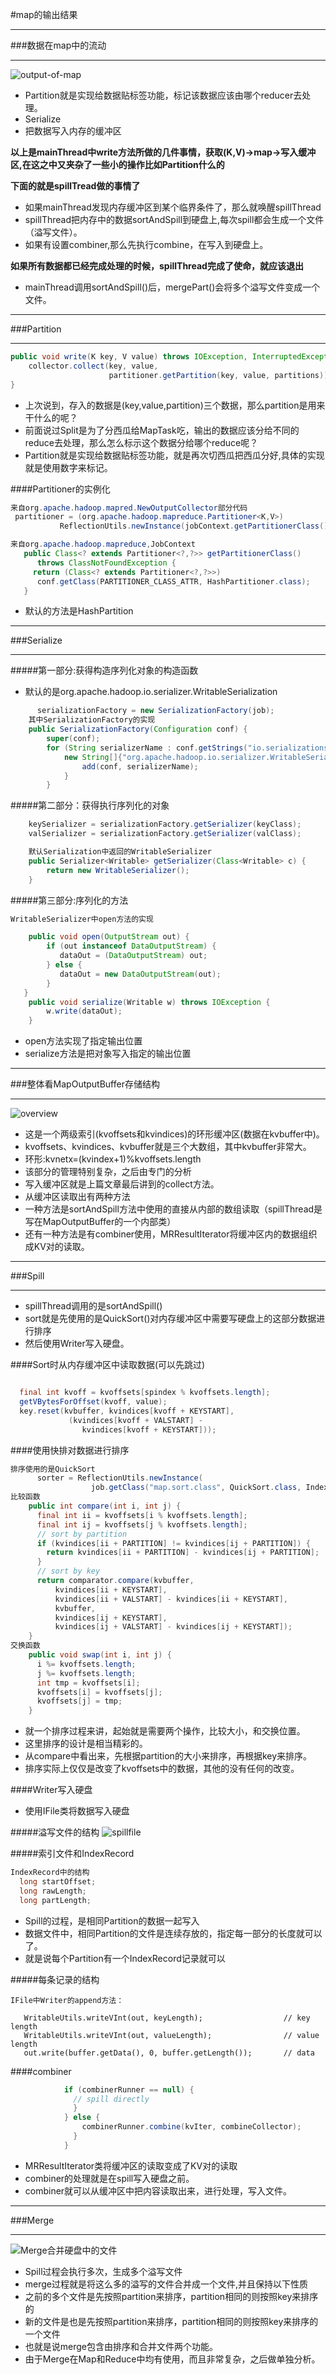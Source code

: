 #map的输出结果
***
###数据在map中的流动
***
![output-of-map](/_image/2.output-of-map.png)
* Partition就是实现给数据贴标签功能，标记该数据应该由哪个reducer去处理。
* Serialize
* 把数据写入内存的缓冲区

**以上是mainThread中write方法所做的几件事情，获取(K,V)->map->写入缓冲区,在这之中又夹杂了一些小的操作比如Partition什么的**

**下面的就是spillTread做的事情了**

* 如果mainThread发现内存缓冲区到某个临界条件了，那么就唤醒spillThread
* spillThread把内存中的数据sortAndSpill到硬盘上,每次spill都会生成一个文件（溢写文件）。
* 如果有设置combiner,那么先执行combine，在写入到硬盘上。

**如果所有数据都已经完成处理的时候，spillThread完成了使命，就应该退出**

* mainThread调用sortAndSpill()后，mergePart()会将多个溢写文件变成一个文件。

***
###Partition
***
```java
public void write(K key, V value) throws IOException, InterruptedException {
    collector.collect(key, value,
                      partitioner.getPartition(key, value, partitions));
}
```
* 上次说到，存入的数据是(key,value,partition)三个数据，那么partition是用来干什么的呢？
* 前面说过Split是为了分西瓜给MapTask吃，输出的数据应该分给不同的reduce去处理，那么怎么标示这个数据分给哪个reduce呢？
* Partition就是实现给数据贴标签功能，就是再次切西瓜把西瓜分好,具体的实现就是使用数字来标记。

####Partitioner的实例化

```java
来自org.apache.hadoop.mapred.NewOutputCollector部分代码
 partitioner = (org.apache.hadoop.mapreduce.Partitioner<K,V>)
           ReflectionUtils.newInstance(jobContext.getPartitionerClass(), job);

来自org.apache.hadoop.mapreduce,JobContext
   public Class<? extends Partitioner<?,?>> getPartitionerClass() 
      throws ClassNotFoundException {
     return (Class<? extends Partitioner<?,?>>) 
      conf.getClass(PARTITIONER_CLASS_ATTR, HashPartitioner.class);
   }
```
* 默认的方法是HashPartition

***
###Serialize
***
#####第一部分:获得构造序列化对象的构造函数

* 默认的是org.apache.hadoop.io.serializer.WritableSerialization

```java
      serializationFactory = new SerializationFactory(job);
    其中SerializationFactory的实现
    public SerializationFactory(Configuration conf) {
        super(conf);
        for (String serializerName : conf.getStrings("io.serializations", 
            new String[]{"org.apache.hadoop.io.serializer.WritableSerialization"})) {
                add(conf, serializerName);
            }
        }
```

#####第二部分：获得执行序列化的对象

```java
    keySerializer = serializationFactory.getSerializer(keyClass);
    valSerializer = serializationFactory.getSerializer(valClass);

    默认Serialization中返回的WritableSerializer
    public Serializer<Writable> getSerializer(Class<Writable> c) {
        return new WritableSerializer();
    }
```
#####第三部分:序列化的方法

```java
WritableSerializer中open方法的实现

    public void open(OutputStream out) {
        if (out instanceof DataOutputStream) {
           dataOut = (DataOutputStream) out;
        } else {
           dataOut = new DataOutputStream(out);
        }
   }
    public void serialize(Writable w) throws IOException {
        w.write(dataOut);
    }
```
* open方法实现了指定输出位置
* serialize方法是把对象写入指定的输出位置

***
###整体看MapOutputBuffer存储结构
***
![overview](/_image/3.0.MapOutputBuffer.png)

* 这是一个两级索引(kvoffsets和kvindices)的环形缓冲区(数据在kvbuffer中)。
* kvoffsets、kvindices、kvbuffer就是三个大数组，其中kvbuffer非常大。
* 环形:kvnetx=(kvindex+1)%kvoffsets.length
* 该部分的管理特别复杂，之后由专门的分析
* 写入缓冲区就是上篇文章最后讲到的collect方法。
* 从缓冲区读取出有两种方法
 * 一种方法是sortAndSpill方法中使用的直接从内部的数组读取（spillThread是写在MapOutputBuffer的一个内部类）
 * 还有一种方法是有combiner使用，MRResultIterator将缓冲区内的数据组织成KV对的读取。
 
***
###Spill
***
* spillThread调用的是sortAndSpill()
* sort就是先使用的是QuickSort()对内存缓冲区中需要写硬盘上的这部分数据进行排序
* 然后使用Writer写入硬盘。

####Sort时从内存缓冲区中读取数据(可以先跳过)

```java

  final int kvoff = kvoffsets[spindex % kvoffsets.length];
  getVBytesForOffset(kvoff, value);
  key.reset(kvbuffer, kvindices[kvoff + KEYSTART],
             (kvindices[kvoff + VALSTART] - 
                kvindices[kvoff + KEYSTART]));
```
####使用快排对数据进行排序

```java
排序使用的是QuickSort
      sorter = ReflectionUtils.newInstance(
                  job.getClass("map.sort.class", QuickSort.class, IndexedSorter.class), job);
比较函数
    public int compare(int i, int j) {
      final int ii = kvoffsets[i % kvoffsets.length];
      final int ij = kvoffsets[j % kvoffsets.length];
      // sort by partition
      if (kvindices[ii + PARTITION] != kvindices[ij + PARTITION]) {
        return kvindices[ii + PARTITION] - kvindices[ij + PARTITION];
      }
      // sort by key
      return comparator.compare(kvbuffer,
          kvindices[ii + KEYSTART],
          kvindices[ii + VALSTART] - kvindices[ii + KEYSTART],
          kvbuffer,
          kvindices[ij + KEYSTART],
          kvindices[ij + VALSTART] - kvindices[ij + KEYSTART]);
    }
交换函数
    public void swap(int i, int j) {
      i %= kvoffsets.length;
      j %= kvoffsets.length;
      int tmp = kvoffsets[i];
      kvoffsets[i] = kvoffsets[j];
      kvoffsets[j] = tmp;
    }
```

* 就一个排序过程来讲，起始就是需要两个操作，比较大小，和交换位置。
* 这里排序的设计是相当精彩的。
* 从compare中看出来，先根据partition的大小来排序，再根据key来排序。
* 排序实际上仅仅是改变了kvoffsets中的数据，其他的没有任何的改变。

####Writer写入硬盘

* 使用IFile类将数据写入硬盘

#####溢写文件的结构
![spillfile](/_image/3.5.spill.png)

#####索引文件和IndexRecord
```java
IndexRecord中的结构
  long startOffset;
  long rawLength;
  long partLength;
```
* Spill的过程，是相同Partition的数据一起写入
* 数据文件中，相同Partition的文件是连续存放的，指定每一部分的长度就可以了。
* 就是说每个Partition有一个IndexRecord记录就可以

#####每条记录的结构
```
IFile中Writer的append方法：

   WritableUtils.writeVInt(out, keyLength);                  // key length
   WritableUtils.writeVInt(out, valueLength);                // value length
   out.write(buffer.getData(), 0, buffer.getLength());       // data
```

####combiner
```java
            if (combinerRunner == null) {
              // spill directly
              }
            } else {
                combinerRunner.combine(kvIter, combineCollector);
              }
            }
```

* MRResultIterator类将缓冲区的读取变成了KV对的读取
* combiner的处理就是在spill写入硬盘之前。
* combiner就可以从缓冲区中把内容读取出来，进行处理，写入文件。

***
###Merge
***

![Merge合并硬盘中的文件](/_image/5.1.Merge.png)
* Spill过程会执行多次，生成多个溢写文件
* merge过程就是将这么多的溢写的文件合并成一个文件,并且保持以下性质
 * 之前的多个文件是先按照partition来排序，partition相同的则按照key来排序的
 * 新的文件是也是先按照partition来排序，partition相同的则按照key来排序的一个文件
 * 也就是说merge包含由排序和合并文件两个功能。
* 由于Merge在Map和Reduce中均有使用，而且非常复杂，之后做单独分析。
